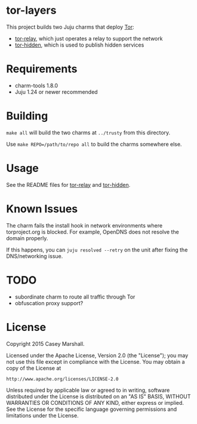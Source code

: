 # tor-layers

This project builds two Juju charms that deploy [Tor](https://www.torproject.org/):

- [tor-relay](tor-relay/README.md), which just operates a relay to support the network
- [tor-hidden](tor-hidden/README.md), which is used to publish hidden services

# Requirements

- charm-tools 1.8.0
- Juju 1.24 or newer recommended

# Building

`make all` will build the two charms at `../trusty` from this directory.

Use `make REPO=/path/to/repo all` to build the charms somewhere else.

# Usage

See the README files for [tor-relay](tor-relay/README.md) and [tor-hidden](tor-hidden/README.md).

# Known Issues

The charm fails the install hook in network environments where torproject.org
is blocked. For example, OpenDNS does not resolve the domain properly.

If this happens, you can `juju resolved --retry` on the unit after fixing the
DNS/networking issue.

# TODO

- subordinate charm to route all traffic through Tor
- obfuscation proxy support?

# License

Copyright 2015 Casey Marshall.

Licensed under the Apache License, Version 2.0 (the "License");
you may not use this file except in compliance with the License.
You may obtain a copy of the License at

    http://www.apache.org/licenses/LICENSE-2.0

Unless required by applicable law or agreed to in writing, software
distributed under the License is distributed on an "AS IS" BASIS,
WITHOUT WARRANTIES OR CONDITIONS OF ANY KIND, either express or implied.
See the License for the specific language governing permissions and
limitations under the License.

